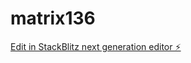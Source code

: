 # matrix136

[Edit in StackBlitz next generation editor ⚡️](https://stackblitz.com/~/github.com/kvartiil/matrix136)